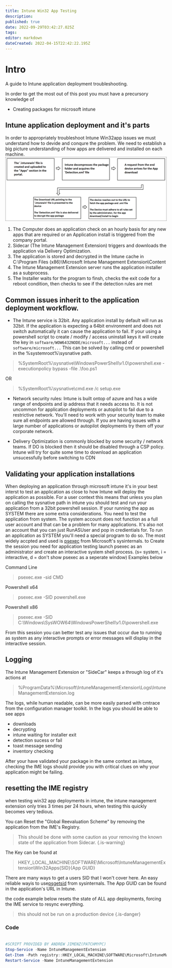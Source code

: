 ```yaml
---
title: Intune Win32 App Testing
description: 
published: true
date: 2022-09-29T03:42:27.025Z
tags: 
editor: markdown
dateCreated: 2022-04-15T22:42:22.195Z
---
```


# Intro

A guide to Intune application deployment troubleshooting.

In order to get the most out of this post you must have a precursory knowledge of
 
 - Creating packages for microsoft intune
   

## Intune application deployment and it's parts
In order to appropriately troubleshoot Intune Win32app issues we must understand how to devide and conqure the problem. We need to establish a big picture understanding of how apps are delivered and installed on each machine.
![win32-delivery-flow.png](/win32-delivery-flow.png)
 1. The Computer does an application check on an hourly basis for any new apps that are required or an Application install is triggered from the company portal.
 2. Sidecar (The Intune Management Extension) triggers and downloads the application via Delivery Optimization.
 3. The application is stored and decrypted in the Intune cache in C:\Program Files (x86)\Microsoft Intune Management Extension\Content
 4. The Intune Management Extension server runs the application installer as a subprocess.
 5. The Installer waits for the program to finsh, checks the exit code for a reboot condition, then checks to see if the detection rules are met

## Common issues inherit to the application deployment workflow.
- The Intune service is 32bit. Any application install by default will run as 32bit. If the application is expecting a 64bit environment and does not switch automatically it can cause the application to fail. If your using a powershell script to create / modify / access uninstall keys it will create the key in `software/WOW6432NODE/microsoft...` instead of `software/microsoft...` This can be solved by calling cmd or powershell in the %systemroot%\sysnative path.
>%SystemRoot%\sysnative\WindowsPowerShell\v1.0\powershell.exe -executionpolicy bypass -file .\foo.ps1

OR

>%SystemRoot%\sysnative\cmd.exe /c setup.exe


- Network security rules: Intune is built ontop of azure and has a wide range of endpoints and ip address that it needs access to. It is not uncommon for application deployments or autopilot to fail due to a restrictive network. You'll need to work with your security team to make sure all endpoints are allowed through. If you are having issues with a large number of applications or autopilot deployments try them off your corporate network.

- Delivery Optimization is commonly blocked by some security / network teams. If DO is blocked then it should be disabled through a CSP policy. Intune will try for quite some time to download an application unsucessfully before switching to CDN

## Validating your application installations

When deploying an application through microsoft intune it's in your best interst to test an application as close to how Intune will deploy the application as possible. For a user context this means that  unless you plan on calling the sysnative path in intune you should test and run your application from a 32bit powershell session. If your running the app as SYSTEM there are some extra considerations. You need to test the application from system. The system account does not function as a full user account and that can be a problem for many applications. It's also not an account that you can just RunASUser and pop in credientials for. To run an application as SYSTEM you'll need a special program to do so. The most widely accpted and used is [psexec](https://learn.microsoft.com/en-us/sysinternals/downloads/psexec) from Microsoft's sysinternals. to Create the session you need for application testing launch psexec as an administrator and create an interactive system shell process. (s= system, i = interactive, d = don't show psexec as a seperate window) Examples below

Command Line

> psexec.exe -sid CMD

Powershell x64

>psexec.exe -SID powershell.exe

Powershell x86

>psexec.exe -SID C:\Windows\SysWOW64\WindowsPowerShell\v1.0\powershell.exe

From this session you can better test any issues that occur due to running as system as any interactive prompts or error messages will display in the interactive session.


## Logging
The Intune Management Extension or "SideCar" keeps a through log of it's actions at 
> %ProgramData%\Microsoft\IntuneManagementExtension\Logs\IntuneManagementExtension.log

The logs, while human readable, can be more easily parsed with cmtrace from the configuration manager toolkit.
In the logs you should be able to see apps 
- downloads
- decrypting
- intune waiting for installer exit
- detection sucess or fail
- toast message sending
- inventory checking

After your have validated your package in the same context as intune, checking the IME logs should provide you with critical clues on why your application might be failing.



## resetting the IME registry

when testing win32 app deployments in intune, the intune management extension only tries 3 times per 24 hours, when testing this quickly becomes very tedious.

You can Reset the "Global Reevaluation Scheme" by removing the application from the IME's Registry. 
>This should be done with some caution as your removing the known state of the application from Sidecar.
{.is-warning}

The Key can be found at 
>HKEY_LOCAL_MACHINE\SOFTWARE\Microsoft\IntuneManagementExtension\Win32Apps\{SID}\{App GUID}

There are many ways to get a users SID that I won't cover here. 
An easy reliable wayis to use[psgetsid](https://learn.microsoft.com/en-us/sysinternals/downloads/psgetsid) from sysinternals.
The App GUID can be found in the application's URL in Intune.

the code example below resets the state of ALL app deployments, forcing the IME service to resync everything.
> 
> this should not be run on a production device
{.is-danger}


### Code
```powershell

#SCRIPT PROVIDED BY ANDREW JIMENZ(PATCHMYPC)
Stop-Service -Name IntuneManagementExtension
Get-Item -Path registry::HKEY_LOCAL_MACHINE\SOFTWARE\Microsoft\IntuneManagementExtension\win32App* | Remove-Item -Force -Recurse
Restart-Service -Name IntuneManagementExtension
```
